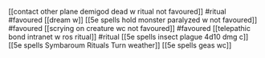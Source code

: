 [[contact other plane demigod dead w ritual not favoured]] #ritual #favoured 
[[dream w]]
[[5e spells hold monster paralyzed w not favoured]] #favoured 
[[scrying on creature wc not favoured]] #favoured 
[[telepathic bond intranet w ros ritual]] #ritual 
[[5e spells insect plague 4d10 dmg c]]
[[5e spells Symbaroum Rituals Turn weather]]
[[5e spells geas wc]]